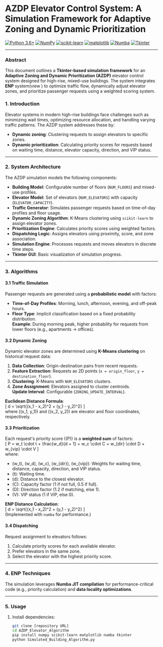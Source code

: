 # AZDP Elevator Control System: A Simulation Framework for Adaptive Zoning and Dynamic Prioritization

[![Python 3.6+](https://img.shields.io/badge/python-3.6+-blue.svg)](https://www.python.org/downloads/)
[![NumPy](https://img.shields.io/badge/numpy-%5E1.20-green)](https://numpy.org/)
[![scikit-learn](https://img.shields.io/badge/scikit--learn-%5E0.24-orange)](https://scikit-learn.org/)
[![matplotlib](https://img.shields.io/badge/matplotlib-%5E3.4-purple)](https://matplotlib.org/)
[![Numba](https://img.shields.io/badge/numba-%5E0.53-yellow)](https://numba.pydata.org/)
[![Tkinter](https://img.shields.io/badge/tkinter--blue)](https://docs.python.org/3/library/tkinter.html)

---

### Abstract  
This document outlines a **Tkinter-based simulation framework** for an **Adaptive Zoning and Dynamic Prioritization (AZDP)** elevator control system designed for high-rise, mixed-use buildings. The system integrates **ENP** system(view ) to optimize traffic flow, dynamically adjust elevator zones, and prioritize passenger requests using a weighted scoring system.  

### 1. Introduction  
Elevator systems in modern high-rise buildings face challenges such as minimizing wait times, optimizing resource allocation, and handling varying traffic patterns. The AZDP system addresses these by:  
- **Dynamic zoning**: Clustering requests to assign elevators to specific zones.  
- **Dynamic prioritization**: Calculating priority scores for requests based on waiting time, distance, elevator capacity, direction, and VIP status.  

---

### 2. System Architecture  
The AZDP simulation models the following components:  
- **Building Model**: Configurable number of floors (`NUM_FLOORS`) and mixed-use profiles.  
- **Elevator Model**: Set of elevators (`NUM_ELEVATORS`) with capacity (`ELEVATOR_CAPACITY`).  
- **Traffic Generator**: Simulates passenger requests based on time-of-day profiles and floor usage.  
- **Dynamic Zoning Algorithm**: K-Means clustering using `scikit-learn` to assign elevator zones.  
- **Prioritization Engine**: Calculates priority scores using weighted factors.  
- **Dispatching Logic**: Assigns elevators using proximity, score, and zone association.  
- **Simulation Engine**: Processes requests and moves elevators in discrete time steps.  
- **Tkinter GUI**: Basic visualization of simulation progress.  

---

### 3. Algorithms  

#### 3.1 Traffic Simulation  
Passenger requests are generated using a **probabilistic model** with factors:  
- **Time-of-Day Profiles**: Morning, lunch, afternoon, evening, and off-peak hours.  
- **Floor Type**: Implicit classification based on a fixed probability distribution.  
**Example**: During morning peak, higher probability for requests from lower floors (e.g., apartments → offices).  

#### 3.2 Dynamic Zoning  
Dynamic elevator zones are determined using **K-Means clustering** on historical request data:  
1. **Data Collection**: Origin-destination pairs from recent requests.  
2. **Feature Extraction**: Requests as 2D points (`x = origin_floor`, `y = destination_floor`).  
3. **Clustering**: K-Means with `NUM_ELEVATORS` clusters.  
4. **Zone Assignment**: Elevators assigned to cluster centroids.  
**Update Interval**: Configurable (`ZONING_UPDATE_INTERVAL`).  

**Euclidean Distance Formula**:  
\[
d = \sqrt{(x_1 - x_2)^2 + (y_1 - y_2)^2}
\]  
where \((x_1, y_1)\) and \((x_2, y_2)\) are elevator and floor coordinates, respectively.  

#### 3.3 Prioritization  
Each request's priority score (\(P\)) is a **weighted sum** of factors:  
\[
P = w_t \cdot t + \frac{w_d}{d + 1} + w_c \cdot C + w_{dir} \cdot D + w_{vip} \cdot V
\]  
where:  
- \(w_t\), \(w_d\), \(w_c\), \(w_{dir}\), \(w_{vip}\): Weights for waiting time, distance, capacity, direction, and VIP status.  
- \(t\): Waiting time.  
- \(d\): Distance to the closest elevator.  
- \(C\): Capacity factor (1 if not full, 0.5 if full).  
- \(D\): Direction factor (1.2 if matching, else 1).  
- \(V\): VIP status (1 if VIP, else 0).  

**ENP Distance Calculation**:  
\[
d = \sqrt{(x_1 - x_2)^2 + (y_1 - y_2)^2}
\]  
(Implemented with `numba` for performance.)  

#### 3.4 Dispatching  
Request assignment to elevators follows:  
1. Calculate priority scores for each available elevator.  
2. Prefer elevators in the same zone.  
3. Select the elevator with the highest priority score.  

---

### 4. ENP Techniques  
The simulation leverages **Numba JIT compilation** for performance-critical code (e.g., priority calculation) and **data locality optimizations**.  

---

### 5. Usage  
1. Install dependencies:  
   ```bash
   git clone [repository URL]
   cd AZDP_Elevator_Algorithm
   pip install numpy scikit-learn matplotlib numba tkinter
   python Simulated_Building_Algorithm.py